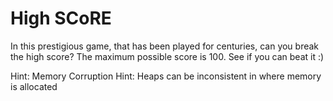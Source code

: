 # High SCoRE 

In this prestigious game, that has been played for centuries, can you break the high score? The maximum possible score is 100. See if you can beat it :) 

Hint: Memory Corruption
Hint: Heaps can be inconsistent in where memory is allocated